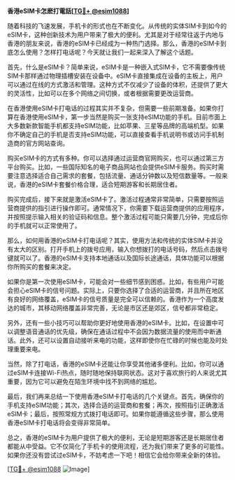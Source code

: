 **香港eSIM卡怎麽打電話[[TG💪+ @esim1088](https://t.me/s/esim1088)]**

随着科技的飞速发展，手机卡的形式也在不断变化。从传统的实体SIM卡到如今的eSIM卡，这种创新技术为用户带来了极大的便利。尤其是对于经常往返于内地与香港的朋友来说，香港的eSIM卡已经成为一种热门选择。那么，香港的eSIM卡到底怎么使用？怎样打电话呢？今天就让我们一起来深入了解这个话题。

首先，什么是eSIM卡？简单来说，eSIM卡是一种嵌入式SIM卡，它不需要像传统SIM卡那样通过物理插槽安装在设备中。eSIM卡直接集成在设备的主板上，用户可以通过在线的方式激活和管理。这种方式不仅减少了设备的体积，还提供了更大的灵活性，比如可以在多个网络之间切换，或者根据需要更改运营商。

在香港使用eSIM卡打电话的过程其实并不复杂，但需要一些前期准备。如果你打算在香港使用eSIM卡，第一步当然是购买一张支持eSIM功能的手机。目前市面上大多数新款智能手机都支持eSIM功能，比如苹果、三星等品牌的高端机型。如果你不确定自己的手机是否支持eSIM功能，可以直接查看手机说明书或访问手机制造商的官方网站查询。

购买eSIM卡的方式有多种。你可以选择通过运营商官网购买，也可以通过第三方平台购买。比如，一些国际知名的电子商品网站也会提供eSIM卡服务。购买时需要注意选择适合自己需求的套餐，包括流量、通话分钟数以及短信数量等。一般来说，香港的eSIM卡套餐价格合理，适合短期游客和长期居住者。

购买完成后，接下来就是激活eSIM卡了。激活过程通常非常简单，只需要按照运营商提供的指引进行操作即可。通常情况下，你需要下载运营商提供的应用程序，并按照提示输入相关的验证码和信息。整个激活过程可能只需要几分钟，完成后你的手机就可以正常使用了。

那么，如何用香港的eSIM卡打电话呢？其实，使用方法和传统的实体SIM卡并没有太大的区别。打开手机上的拨号应用，输入你想拨打的电话号码，然后点击拨号键就可以了。香港的eSIM卡支持本地通话以及国际长途通话，具体功能可以根据你所购买的套餐来决定。

如果你是第一次使用eSIM卡，可能会对一些细节感到困惑。比如，有些用户可能会担心eSIM卡的信号问题。实际上，只要你选择了合适的运营商，并且所在地区有良好的网络覆盖，eSIM卡的信号质量是完全可以信赖的。香港作为一个高度发达的城市，其移动网络覆盖非常完善，无论是市区还是郊区，信号都非常稳定。

另外，还有一些小技巧可以帮助你更好地使用香港的eSIM卡。比如，在设置中可以调整语音通话的优先级，确保在通话过程中不会因为数据流量的使用而中断通话。此外，还可以设置自动接听来电的功能，这样即使你在忙碌的时候也能及时处理重要来电。

当然，除了打电话，香港的eSIM卡还能让你享受其他诸多便利。比如，你可以通过eSIM卡连接Wi-Fi热点，随时随地保持联网状态。这对于喜欢旅行的人来说尤其重要，因为它可以避免在陌生环境中找不到网络的尴尬。

最后，我们再来总结一下使用香港eSIM卡打电话的几个关键点。首先，确保你的手机支持eSIM功能；其次，选择合适的运营商和套餐；再次，按照指引正确激活eSIM卡；最后，按照常规方式拨打电话即可。如果你能遵循这些步骤，那么使用香港eSIM卡打电话将会变得非常简单。

总之，香港的eSIM卡为用户提供了极大的便利，无论是短期游客还是长期居住者都能从中受益。它不仅简化了手机卡的使用流程，还为我们带来了更多的可能性。如果你还没有尝试过eSIM卡，不妨考虑一下吧！相信它会给你带来全新的体验。

[[TG💪+ @esim1088](https://t.me/s/esim1088) ![Image](https://i.postimg.cc/4NQfJmqS/Snipaste-2025-05-13-00-14-12.png)]